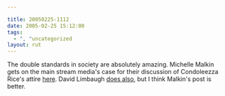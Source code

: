 ```yaml
---

title: 20050225-1112
date: 2005-02-25 15:12:00
tags:
  - ", "uncategorized
layout: rut
---
```


The double standards in society are absolutely amazing.
Michelle Malkin gets on the main stream media's case
for their discussion of Condoleezza Rice's attire <a href="http://michellemalkin.com/archives/001595.htm">here</a>.
David Limbaugh <a href="http://www.davidlimbaugh.com/mt/archives/2005/02/washington_post.html">does
also</a>, but I think Malkin's post is better.

